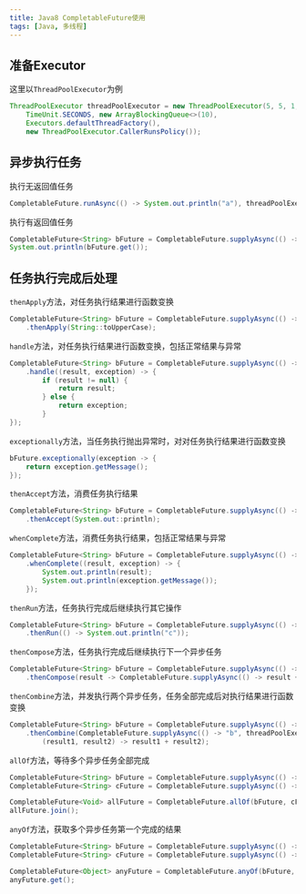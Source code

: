 ```yaml
---
title: Java8 CompletableFuture使用
tags: [Java, 多线程]
---
```


## 准备Executor

这里以`ThreadPoolExecutor`为例

```java
ThreadPoolExecutor threadPoolExecutor = new ThreadPoolExecutor(5, 5, 1,
    TimeUnit.SECONDS, new ArrayBlockingQueue<>(10),
    Executors.defaultThreadFactory(),
    new ThreadPoolExecutor.CallerRunsPolicy());
```

## 异步执行任务

执行无返回值任务

```java
CompletableFuture.runAsync(() -> System.out.println("a"), threadPoolExecutor);
```

执行有返回值任务

```java
CompletableFuture<String> bFuture = CompletableFuture.supplyAsync(() -> "b", threadPoolExecutor);  
System.out.println(bFuture.get());
```

## 任务执行完成后处理

`thenApply`方法，对任务执行结果进行函数变换

```java
CompletableFuture<String> bFuture = CompletableFuture.supplyAsync(() -> "b", threadPoolExecutor)
    .thenApply(String::toUpperCase);
```

`handle`方法，对任务执行结果进行函数变换，包括正常结果与异常

```java
CompletableFuture<String> bFuture = CompletableFuture.supplyAsync(() -> "b", threadPoolExecutor)
    .handle((result, exception) -> {  
        if (result != null) {  
            return result;  
        } else {  
            return exception;  
        }  
});
```

`exceptionally`方法，当任务执行抛出异常时，对对任务执行结果进行函数变换

```java
bFuture.exceptionally(exception -> {  
    return exception.getMessage();  
});
```

`thenAccept`方法，消费任务执行结果

```java
CompletableFuture<String> bFuture = CompletableFuture.supplyAsync(() -> "b", threadPoolExecutor)
    .thenAccept(System.out::println);
```

`whenComplete`方法，消费任务执行结果，包括正常结果与异常

```java
CompletableFuture<String> bFuture = CompletableFuture.supplyAsync(() -> "b", threadPoolExecutor)
    .whenComplete((result, exception) -> {  
        System.out.println(result);
        System.out.println(exception.getMessage());
    });
```

`thenRun`方法，任务执行完成后继续执行其它操作

```java
CompletableFuture<String> bFuture = CompletableFuture.supplyAsync(() -> "b", threadPoolExecutor)
    .thenRun(() -> System.out.println("c"));
```

`thenCompose`方法，任务执行完成后继续执行下一个异步任务

```java
CompletableFuture<String> bFuture = CompletableFuture.supplyAsync(() -> "b", threadPoolExecutor)
    .thenCompose(result -> CompletableFuture.supplyAsync(() -> result + "b", threadPoolExecutor));
```

`thenCombine`方法，并发执行两个异步任务，任务全部完成后对执行结果进行函数变换

```java
CompletableFuture<String> bFuture = CompletableFuture.supplyAsync(() -> "b", threadPoolExecutor)
    .thenCombine(CompletableFuture.supplyAsync(() -> "b", threadPoolExecutor),
        (result1, result2) -> result1 + result2);
```

`allOf`方法，等待多个异步任务全部完成

```java
CompletableFuture<String> bFuture = CompletableFuture.supplyAsync(() -> "b", threadPoolExecutor);
CompletableFuture<String> cFuture = CompletableFuture.supplyAsync(() -> "c", threadPoolExecutor);

CompletableFuture<Void> allFuture = CompletableFuture.allOf(bFuture, cFuture);  
allFuture.join();
```

`anyOf`方法，获取多个异步任务第一个完成的结果

```java
CompletableFuture<String> bFuture = CompletableFuture.supplyAsync(() -> "b", threadPoolExecutor);
CompletableFuture<String> cFuture = CompletableFuture.supplyAsync(() -> "c", threadPoolExecutor);

CompletableFuture<Object> anyFuture = CompletableFuture.anyOf(bFuture, cFuture);  
anyFuture.get();
```
